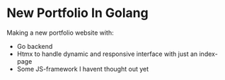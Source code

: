 # New Portfolio In Golang
Making a new portfolio website with:
* Go backend
* Htmx to handle dynamic and responsive interface with just an index-page
* Some JS-framework I havent thought out yet
